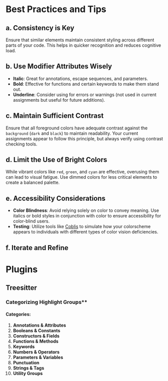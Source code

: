 # **Best Practices and Tips**

## **a. Consistency is Key**

Ensure that similar elements maintain consistent styling across different parts of your code. This helps in quicker recognition and reduces cognitive load.

## **b. Use Modifier Attributes Wisely**

- **Italic**: Great for annotations, escape sequences, and parameters.
- **Bold**: Effective for functions and certain keywords to make them stand out.
- **Underline**: Consider using for errors or warnings (not used in current assignments but useful for future additions).

## **c. Maintain Sufficient Contrast**

Ensure that all foreground colors have adequate contrast against the `background` (`dark` and `black`) to maintain readability. Your current assignments appear to follow this principle, but always verify using contrast checking tools.

## **d. Limit the Use of Bright Colors**

While vibrant colors like `red`, `green`, and `cyan` are effective, overusing them can lead to visual fatigue. Use dimmed colors for less critical elements to create a balanced palette.

## **e. Accessibility Considerations**

- **Color Blindness**: Avoid relying solely on color to convey meaning. Use italics or bold styles in conjunction with color to ensure accessibility for color-blind users.
- **Testing**: Utilize tools like [Coblis](https://www.color-blindness.com/coblis-color-blindness-simulator/) to simulate how your colorscheme appears to individuals with different types of color vision deficiencies.

## **f. Iterate and Refine**

# Plugins

## Treesitter

### Categorizing Highlight Groups\*\*

#### **Categories:**

1. **Annotations & Attributes**
2. **Booleans & Constants**
3. **Constructors & Fields**
4. **Functions & Methods**
5. **Keywords**
6. **Numbers & Operators**
7. **Parameters & Variables**
8. **Punctuation**
9. **Strings & Tags**
10. **Utility Groups**
